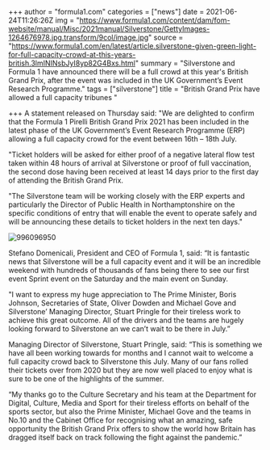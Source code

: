 +++
author = "formula1.com"
categories = ["news"]
date = 2021-06-24T11:26:26Z
img = "https://www.formula1.com/content/dam/fom-website/manual/Misc/2021manual/Silverstone/GettyImages-1264676978.jpg.transform/9col/image.jpg"
source = "https://www.formula1.com/en/latest/article.silverstone-given-green-light-for-full-capacity-crowd-at-this-years-british.3lmININsbJyI8yp82G4Bxs.html"
summary = "Silverstone and Formula 1 have announced there will be a full crowd at this year's British Grand Prix, after the event was included in the UK Government’s Event Research Programme."
tags = ["silverstone"]
title = "British Grand Prix have allowed a full capacity tribunes "

+++
A statement released on Thursday said: "We are delighted to confirm that the Formula 1 Pirelli British Grand Prix 2021 has been included in the latest phase of the UK Government’s Event Research Programme (ERP) allowing a full capacity crowd for the event between 16th – 18th July.

"Ticket holders will be asked for either proof of a negative lateral flow test taken within 48 hours of arrival at Silverstone or proof of full vaccination, the second dose having been received at least 14 days prior to the first day of attending the British Grand Prix.

"The Silverstone team will be working closely with the ERP experts and particularly the Director of Public Health in Northamptonshire on the specific conditions of entry that will enable the event to operate safely and will be announcing these details to ticket holders in the next ten days."

![996096950](https://www.formula1.com/content/dam/fom-website/manual/Misc/2021manual/Silverstone/GettyImages-996096950.jpg.transform/9col/image.jpg)

Stefano Domenicali, President and CEO of Formula 1, said: “It is fantastic news that Silverstone will be a full capacity event and it will be an incredible weekend with hundreds of thousands of fans being there to see our first event Sprint event on the Saturday and the main event on Sunday.

"I want to express my huge appreciation to The Prime Minister, Boris Johnson, Secretaries of State, Oliver Dowden and Michael Gove and Silverstone’ Managing Director, Stuart Pringle for their tireless work to achieve this great outcome. All of the drivers and the teams are hugely looking forward to Silverstone an we can’t wait to be there in July.”

Managing Director of Silverstone, Stuart Pringle, said: “This is something we have all been working towards for months and I cannot wait to welcome a full capacity crowd back to Silverstone this July. Many of our fans rolled their tickets over from 2020 but they are now well placed to enjoy what is sure to be one of the highlights of the summer.

“My thanks go to the Culture Secretary and his team at the Department for Digital, Culture, Media and Sport for their tireless efforts on behalf of the sports sector, but also the Prime Minister, Michael Gove and the teams in No.10 and the Cabinet Office for recognising what an amazing, safe opportunity the British Grand Prix offers to show the world how Britain has dragged itself back on track following the fight against the pandemic.”
